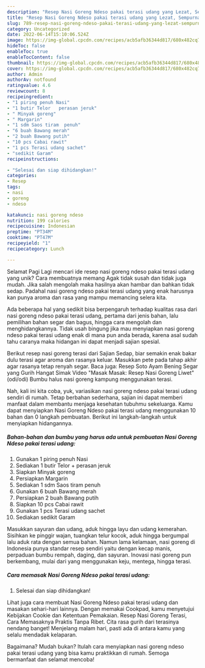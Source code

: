 ```yaml
---
description: "Resep Nasi Goreng Ndeso pakai terasi udang yang Lezat, Sempurna"
title: "Resep Nasi Goreng Ndeso pakai terasi udang yang Lezat, Sempurna"
slug: 789-resep-nasi-goreng-ndeso-pakai-terasi-udang-yang-lezat-sempurna
category: Uncategorized
date: 2022-06-14T15:10:06.524Z
image: https://img-global.cpcdn.com/recipes/acb5afb36344d817/680x482cq70/nasi-goreng-ndeso-pakai-terasi-udang-foto-resep-utama.jpg
hideToc: false
enableToc: true
enableTocContent: false
thumbnail: https://img-global.cpcdn.com/recipes/acb5afb36344d817/680x482cq70/nasi-goreng-ndeso-pakai-terasi-udang-foto-resep-utama.jpg
cover: https://img-global.cpcdn.com/recipes/acb5afb36344d817/680x482cq70/nasi-goreng-ndeso-pakai-terasi-udang-foto-resep-utama.jpg
author: Admin
authorAv: notfound
ratingvalue: 4.6
reviewcount: 8
recipeingredient:
- "1 piring penuh Nasi"
- "1 butir Telor   perasan jeruk"
- " Minyak goreng"
- " Margarin"
- "1 sdm Saos tiram  penuh"
- "6 buah Bawang merah"
- "2 buah Bawang putih"
- "10 pcs Cabai rawit"
- "1 pcs Terasi udang sachet"
- "sedikit Garam"
recipeinstructions:

- "Selesai dan siap dihidangkan!"
categories:
- Resep
tags:
- nasi
- goreng
- ndeso

katakunci: nasi goreng ndeso 
nutrition: 199 calories
recipecuisine: Indonesian
preptime: "PT34M"
cooktime: "PT47M"
recipeyield: "1"
recipecategory: Lunch

---
```



Selamat Pagi Lagi mencari ide resep nasi goreng ndeso pakai terasi udang yang unik? Cara membuatnya memang Agak tidak susah dan tidak juga mudah. Jika salah mengolah maka hasilnya akan hambar dan bahkan tidak sedap. Padahal nasi goreng ndeso pakai terasi udang yang enak harusnya kan punya aroma dan rasa yang mampu memancing selera kita.


Ada beberapa hal yang sedikit bisa berpengaruh terhadap kualitas rasa dari nasi goreng ndeso pakai terasi udang, pertama dari jenis bahan, lalu pemilihan bahan segar dan bagus, hingga cara mengolah dan menghidangkannya. Tidak usah bingung jika mau menyiapkan nasi goreng ndeso pakai terasi udang enak di mana pun anda berada, karena asal sudah tahu caranya maka hidangan ini dapat menjadi sajian spesial.

Berikut resep nasi goreng terasi dari Sajian Sedap, biar semakin enak bakar dulu terasi agar aroma dan rasanya keluar. Masukkan pete pada tahap akhir agar rasanya tetap renyah segar. Baca juga: Resep Soto Ayam Bening Segar yang Gurih Hangat Simak Video &#34;Masak Masak: Resep Nasi Goreng Liwet&#34; (odi/odi) Bumbu halus nasi goreng kampung menggunakan terasi.


Nah, kali ini kita coba, yuk, variasikan nasi goreng ndeso pakai terasi udang sendiri di rumah. Tetap berbahan sederhana, sajian ini dapat memberi manfaat dalam membantu menjaga kesehatan tubuhmu sekeluarga. Kamu dapat menyiapkan Nasi Goreng Ndeso pakai terasi udang menggunakan 10 bahan dan 0 langkah pembuatan. Berikut ini langkah-langkah untuk menyiapkan hidangannya.

<!--inarticleads1-->

##### Bahan-bahan dan bumbu yang harus ada untuk pembuatan Nasi Goreng Ndeso pakai terasi udang:

1. Gunakan 1 piring penuh Nasi
1. Sediakan 1 butir Telor  + perasan jeruk
1. Siapkan  Minyak goreng
1. Persiapkan  Margarin
1. Sediakan 1 sdm Saos tiram  penuh
1. Gunakan 6 buah Bawang merah
1. Persiapkan 2 buah Bawang putih
1. Siapkan 10 pcs Cabai rawit
1. Gunakan 1 pcs Terasi udang sachet
1. Sediakan sedikit Garam


Masukkan sayuran dan udang, aduk hingga layu dan udang kemerahan. Sisihkan ke pinggir wajan, tuangkan telur kocok, aduk hingga bergumpal lalu aduk rata dengan semua bahan. Namun lama kelamaan, nasi goreng di Indonesia punya standar resep sendiri yaitu dengan kecap manis, perpaduan bumbu rempah, daging, dan sayuran. Inovasi nasi goreng pun berkembang, mulai dari yang menggunakan keju, mentega, hingga terasi. 

<!--inarticleads2-->

##### Cara memasak Nasi Goreng Ndeso pakai terasi udang:


1. Selesai dan siap dihidangkan!

Lihat juga cara membuat Nasi Goreng Ndeso pakai terasi udang dan masakan sehari-hari lainnya. Dengan memakai Cookpad, kamu menyetujui Kebijakan Cookie dan Ketentuan Pemakaian. Resep Nasi Goreng Terasi, Cara Memasaknya Praktis Tanpa Ribet. Cita rasa gurih dari terasinya nendang banget! Menjelang malam hari, pasti ada di antara kamu yang selalu mendadak kelaparan. 

Bagaimana? Mudah bukan? Itulah cara menyiapkan nasi goreng ndeso pakai terasi udang yang bisa kamu praktikkan di rumah. Semoga bermanfaat dan selamat mencoba!
